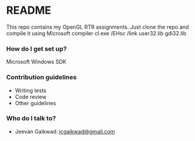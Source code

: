 # README #

This repo contains my OpenGL RTR assignments. Just clone the repo and compile it using Microsoft compiler cl.exe /EHsc  <cpp file name>  /link user32.lib gdi32.lib


### How do I get set up? ###

Microsoft Windows SDK

### Contribution guidelines ###

* Writing tests
* Code review
* Other guidelines

### Who do I talk to? ###

* Jeevan Gaikwad: jcgaikwad@gmail.com
